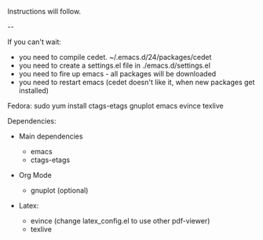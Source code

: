 Instructions will follow.

--

If you can't wait:
 - you need to compile cedet. ~/.emacs.d/24/packages/cedet
 - you need to create a settings.el file in ./emacs.d/settings.el
 - you need to fire up emacs - all packages will be downloaded
 - you need to restart emacs (cedet doesn't like it, when new packages get installed)


Fedora: sudo yum install ctags-etags gnuplot emacs evince texlive

Dependencies:

+ Main dependencies
  - emacs
  - ctags-etags

+ Org Mode
  - gnuplot (optional)

+ Latex:
  - evince (change latex_config.el to use other pdf-viewer)
  - texlive
